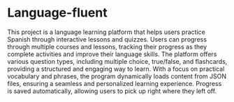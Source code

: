 # Language-fluent

This project is a language learning platform that helps users practice Spanish through interactive lessons and quizzes. Users can progress through multiple courses and lessons, tracking their progress as they complete activities and improve their language skills. The platform offers various question types, including multiple choice, true/false, and flashcards, providing a structured and engaging way to learn. With a focus on practical vocabulary and phrases, the program dynamically loads content from JSON files, ensuring a seamless and personalized learning experience. Progress is saved automatically, allowing users to pick up right where they left off.


